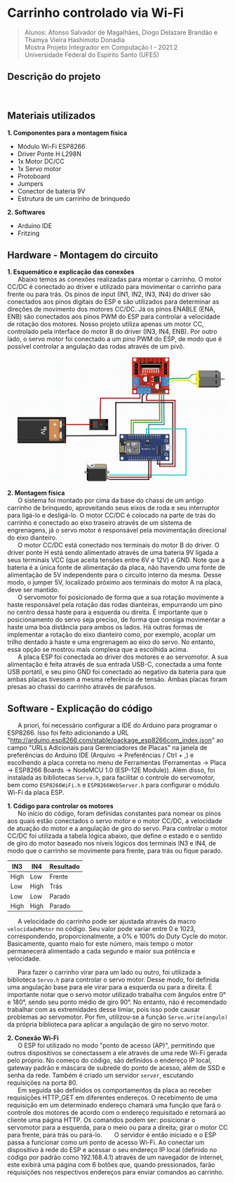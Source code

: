 # Carrinho controlado via Wi-Fi
> Alunos: Afonso Salvador de Magalhães, Diogo Delazare Brandão e Thamya Vieira Hashimoto Donadia   
Mostra Projeto Integrador em Computação I - 2021.2  
Universidade Federal do Espírito Santo (UFES) 

## Descrição do projeto 
&nbsp;&nbsp;&nbsp;&nbsp;&nbsp;&nbsp;

## Materiais utilizados 
**1. Componentes para a montagem física**
   - Módulo Wi-Fi ESP8266
   - Driver Ponte H L298N
   - 1x Motor DC/CC
   - 1x Servo motor 
   - Protoboard 
   - Jumpers
   - Conector de bateria 9V
   - Estrutura de um carrinho de brinquedo 

**2. Softwares**
   - Arduino IDE
   - Fritzing
    
## Hardware - Montagem do circuito 
**1. Esquemático e explicação das conexões**  
&nbsp;&nbsp;&nbsp;&nbsp;&nbsp;&nbsp;Abaixo temos as conexões realizadas para montar o carrinho. O motor CC/DC é conectado ao driver e utilizado para movimentar o carrinho para frente ou para trás. Os pinos de input (IN1, IN2, IN3, IN4) do driver são conectados aos pinos digitais do ESP e são utilizados para determinar as direções de movimento dos motores CC/DC. Já os pinos ENABLE (ENA, ENB) são conectados aos pinos PWM do ESP para controlar a velocidade de rotação dos motores. Nosso projeto utiliza apenas um motor CC, controlado pela interface do motor B do driver (IN3, IN4, ENB). Por outro lado, o servo motor foi conectado a um pino PWM do ESP, de modo que é possível controlar a angulação das rodas através de um pivô.  

![](esquemático.png)

**2. Montagem física**  
&nbsp;&nbsp;&nbsp;&nbsp;&nbsp;&nbsp;O sistema foi montado por cima da base do chassi de um antigo carrinho de brinquedo, aproveitando seus eixos de roda e seu interruptor para ligá-lo e desligá-lo. O motor CC/DC é colocado na parte de trás do carrinho e conectado ao eixo traseiro através de um sistema de engrenagens, já o servo motor é responsável pela movimentação direcional do eixo dianteiro.  
&nbsp;&nbsp;&nbsp;&nbsp;&nbsp;&nbsp;O motor CC/DC está conectado nos terminais do motor B do driver. O driver ponte H está sendo alimentado através de uma bateria 9V ligada a seus terminais VCC (que aceita tensões entre 6V e 12V) e GND. Note que a bateria é a única fonte de alimentação da placa, não havendo uma fonte de alimentação de 5V independente para o circuito interno da mesma. Desse modo, o jumper 5V, localizado próximo aos terminais do motor A na placa, deve ser mantido.  
&nbsp;&nbsp;&nbsp;&nbsp;&nbsp;&nbsp;O servomotor foi posicionado de forma que a sua rotação movimente a haste responsável pela rotação das rodas dianteiras, empurrando um pino no centro dessa haste para a esquerda ou direita. É importante que o posicionamento do servo seja preciso, de forma que consiga movimentar a haste uma boa distância para ambos os lados. Há outras formas de implementar a rotação do eixo dianteiro como, por exemplo, acoplar um trilho dentado à haste e uma engrenagem ao eixo do servo. No entanto, essa opção se mostrou mais complexa que a escolhida acima.  
&nbsp;&nbsp;&nbsp;&nbsp;&nbsp;&nbsp;A placa ESP foi conectada ao driver dos motores e ao servomotor. A sua alimentação é feita através de sua entrada USB-C, conectada a uma fonte USB portátil, e seu pino GND foi conectado ao negativo da bateria para que ambas placas tivessem a mesma referência de tensão. Ambas placas foram presas ao chassi do carrinho através de parafusos.  

## Software - Explicação do código  
&nbsp;&nbsp;&nbsp;&nbsp;&nbsp;&nbsp;A priori, foi necessário configurar a IDE do Arduino para programar o ESP8266. Isso foi feito adicionando a URL "http://arduino.esp8266.com/stable/package_esp8266com_index.json" ao campo "URLs Adicionais para Gerenciadores de Placas" na janela de preferências do Arduino IDE (Arquivo -> Preferências / Ctrl + ,) e escolhendo a placa correta no menu de Ferramentas (Ferramentas -> Placa -> ESP8266 Boards -> NodeMCU 1.0 (ESP-12E Module)).
Além disso, foi instalada as bibliotecas ```Servo.h```, para facilitar o controle do servomotor, bem como  ```ESP8266WiFi.h``` e ```ESP8266WebServer.h``` para configurar o módulo Wi-Fi da placa ESP.  

**1. Código para controlar os motores**  
&nbsp;&nbsp;&nbsp;&nbsp;&nbsp;&nbsp;No início do código, foram definidas constantes para nomear os pinos aos quais estão conectados o servo motor e o motor CC/DC, a velocidade de atuação do motor e a angulação de giro do servo. Para controlar o motor CC/DC foi utilizada a tabela lógica abaixo, que define o estado e o sentido de giro do motor baseado nos níveis lógicos dos terminais IN3 e IN4, de modo que o carrinho se movimente para frente, para trás ou fique parado.  

|  IN3  |  IN4  | Resultado |
|-------|-------|-----------|
|  High |  Low  | Frente    |
|  Low  |  High | Trás      |
|  Low  |  Low  | Parado    |
|  High |  High | Parado    |

&nbsp;&nbsp;&nbsp;&nbsp;&nbsp;&nbsp;A velocidade do carrinho pode ser ajustada através da macro ```velocidadeMotor``` no código. Seu valor pode variar entre 0 e 1023, correspondendo, proporcionalmente, a 0% e 100% do Duty Cycle do motor. Basicamente, quanto maio for este número, mais tempo o motor permanecerá alimentado a cada segundo e maior sua potência e velocidade.  

&nbsp;&nbsp;&nbsp;&nbsp;&nbsp;&nbsp;Para fazer o carrinho virar para um lado ou outro, foi utilizada a biblioteca ```Servo.h``` para controlar o servo motor. Desse modo, foi definida uma angulação base para ele virar para a esquerda ou para a direita. É importante notar que o servo motor utilizado trabalha com ângulos entre 0° e 180°, sendo seu ponto médio de giro 90°. No entanto, não é recomendado trabalhar com as extremidades desse limiar, pois isso pode causar problemas ao servomotor. Por fim, utilizou-se a função ```Servo.write(angulo)``` da própria biblioteca para aplicar a angulação de giro no servo motor.  

**2. Conexão Wi-Fi**  
&nbsp;&nbsp;&nbsp;&nbsp;&nbsp;&nbsp;O ESP foi utilizado no modo "ponto de acesso (AP)", permitindo que outros dispositivos se conectassem a ele através de uma rede Wi-Fi gerada pelo próprio. No começo do código, são definidos o endereço IP local, gateway padrão e máscara de subrede do ponto de acesso, além de SSD e senha da rede. Também é criado um servidor ```server```, escutando requisições na porta 80.  
&nbsp;&nbsp;&nbsp;&nbsp;&nbsp;&nbsp;Em seguida são definidos os comportamentos da placa ao receber requisições HTTP_GET em diferentes endereços. O recebimento de uma requisição em um determinado endereço chamará uma função que fará o controle dos motores de acordo com o endereço requisitado e retornará ao cliente uma página HTTP. Os comandos podem ser: posicionar o servomotor para a esquerda, para o meio ou para a direita; girar o motor CC para frente, para trás ou pará-lo.
&nbsp;&nbsp;&nbsp;&nbsp;&nbsp;&nbsp;O servidor é então iniciado e o ESP passa a funcionar como um ponto de acesso Wi-Fi. Ao conectar um dispositivo à rede do ESP e acessar o seu endereço IP local (definido no código por padrão como 192.168.4.1) através de um navegador de internet, este exibirá uma página com 6 botões que, quando pressionados, farão requisições nos respectivos endereços para enviar comandos ao carrinho.

